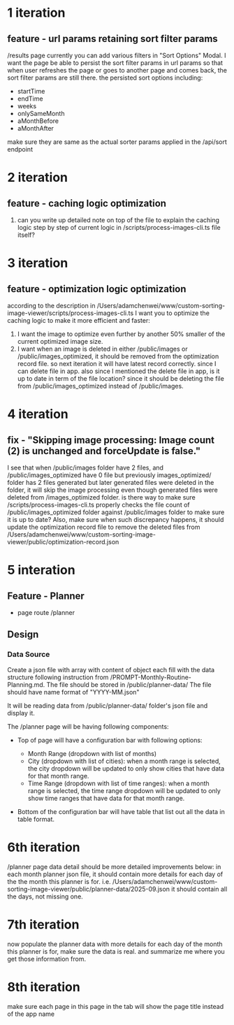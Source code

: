 # 1 iteration

## feature - url params retaining sort filter params

/results page currently you can add various filters in "Sort Options" Modal.
I want the page be able to persist the sort filter params in url params so that when user refreshes the page or goes to another page and comes back, the sort filter params are still there. the persisted sort options including:

- startTime
- endTime
- weeks
- onlySameMonth
- aMonthBefore
- aMonthAfter

make sure they are same as the actual sorter params applied in the /api/sort endpoint

# 2 iteration

## feature - caching logic optimization
1. can you write up detailed note on top of the file to explain the caching logic step by step of current logic in /scripts/process-images-cli.ts file itself?

# 3 iteration

## feature - optimization logic optimization

according to the description in /Users/adamchenwei/www/custom-sorting-image-viewer/scripts/process-images-cli.ts
I want you to optimize the caching logic to make it more efficient and faster:
1. I want the image to optimize even further by another 50% smaller of the current optimized image size.
2. I want when an image is deleted in either /public/images or /public/images_optimized, it should be removed from the optimization record file. so next iteration it will have latest record correctly. since I can delete file in app. also since I mentioned the delete file in app, is it up to date in term of the file location? since it should be deleting the file from /public/images_optimized instead of /public/images.


# 4 iteration

## fix - "Skipping image processing: Image count (2) is unchanged and forceUpdate is false."
I see that when /public/images folder have 2 files, and /public/images_optimized have 0 file but previously images_optimized/ folder has 2 files generated but later generated files were deleted in the folder, it will skip the image processing even though generated files were deleted from /images_optimized folder. is there way to make sure /scripts/process-images-cli.ts properly checks the file count of /public/images_optimized folder against /public/images folder to make sure it is up to date?
Also, make sure when such discrepancy happens, it should update the optimization record file to remove the deleted files from /Users/adamchenwei/www/custom-sorting-image-viewer/public/optimization-record.json




# 5 interation 

## Feature - Planner

- page route /planner

## Design

### Data Source
Create a json file with array with content of object each fill with the data structure following instruction from /PROMPT-Monthly-Routine-Planning.md.
The file should be stored in /public/planner-data/
The file should have name format of "YYYY-MM.json"


It will be reading data from /public/planner-data/ folder's json file and display it.

The /planner page will be having following components:

- Top of page will have a configuration bar with following options:
    - Month Range (dropdown with list of months)
    - City (dropdown with list of cities): when a month range is selected, the city dropdown will be updated to only show cities that have data for that month range.
    - Time Range (dropdown with list of time ranges): when a month range is selected, the time range dropdown will be updated to only show time ranges that have data for that month range.

- Bottom of the configuration bar will have table that list out all the data in table format.

# 6th iteration
/planner page data detail should be more detailed improvements below:
in each month planner json file, it should contain more details for each day of the the month this planner is for. i.e. /Users/adamchenwei/www/custom-sorting-image-viewer/public/planner-data/2025-09.json it should contain all the days, not missing one.

# 7th iteration
now populate the planner data with more details for each day of the month this planner is for, make sure the data is real. and summarize me where you get those information from.

# 8th iteration
make sure each page in this page in the tab will show the page title instead of the app name

